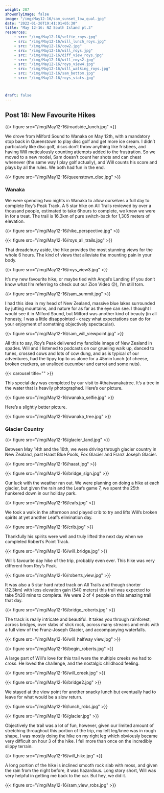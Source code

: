 ```yaml
---
weight: 287
showonlyimage: false
image: "/img/May12-16/sam_sunset_low_qual.jpg"
date: "2022-01-20T19:41:01+05:30"
title: "May 12-16: NZ South Island pt.3"
resources:
    - src: "/img/May12-16/selfie_roys.jpg"
    - src: "/img/May12-16/will_lunch_roys.jpg"
    - src: "/img/May12-16/cow2.jpg"
    - src: "/img/May12-16/will_roys.jpg"
    - src: "/img/May12-16/diff_view_roys.jpg"
    - src: "/img/May12-16/will_roys2.jpg"
    - src: "/img/May12-16/roys_view4.jpg"
    - src: "/img/May12-16/will_walking_roys.jpg"
    - src: "/img/May12-16/sam_bottom.jpg"
    - src: "/img/May12-16/roys_stats.jpg"



draft: false
---
```


## Post 18: New Favourite Hikes

{{< figure src="/img/May12-16/roadside_lunch.jpg" >}} 
&nbsp;

We drove from Milford Sound to Wanaka on May 12th, with a mandatory stop back in Queenstown to play disc golf and get more ice cream. I didn’t particularly like disc golf, discs don’t throw anything like frisbees, and having Will meticulously counting attempts added to the frustration. So we moved to a new model, Sam doesn’t count her shots and can cheat whenever (the same way I play golf actually), and Will counts his score and plays by all the rules. We both had fun in the end. 

{{< figure src="/img/May12-16/queenstown_disc.jpg" >}} 
&nbsp;

### Wanaka

We were spending two nights in Wanaka to allow ourselves a full day to complete Roy’s Peak Track. A 5 star hike on All Trails reviewed by over a thousand people, estimated to take 6hours to complete, we knew we were in for a treat. The trail is 16.3km of pure switch-back for 1,305 meters of elevation. 

{{< figure src="/img/May12-16/hike_perspective.jpg" >}} 
&nbsp;

{{< figure src="/img/May12-16/roys_all_trails.jpg" >}} 
&nbsp;

That dreadchury aside, the hike provides the most stunning views for the whole 6 hours. The kind of views that alleviate the mounting pain in your body. 

{{< figure src="/img/May12-16/roys_view3.jpg" >}} 
&nbsp;

It’s my new favourite hike, or maybe tied with Angel’s Landing (if you don’t know what I’m referring to check out our Zion Video 😜), I’m still torn. 

{{< figure src="/img/May12-16/sam_summit.jpg" >}} 
&nbsp;

I had this idea in my head of New Zealand, massive blue lakes surrounded by jutting mountains, and nature for as far as the eye can see. I thought I would see it in Milford Sound, but Milford was another kind of beauty (in all honesty, I was a little disappointed - crazy what expectations can do for your enjoyment of something objectively spectacular). 

{{< figure src="/img/May12-16/sam_will_viewpoint.jpg" >}} 
&nbsp;

All this to say, Roy’s Peak delivered my fancible image of New Zealand in spades. Will and I listened to podcasts on our grueling walk up, danced to tunes, crossed cows and lots of cow dung, and as is typical of our adventures, had the tippy top to us alone for a 45min lunch (of cheese, broken crackers, an unsliced cucumber and carrot and some nuts). 

{{< carousel title="" >}}
&nbsp;

This special day was completed by our visit to #thatwanakatree. It’s a tree in the water that is heavily photographed. Here’s our picture. 

{{< figure src="/img/May12-16/wanaka_selfie.jpg" >}} 
&nbsp;

Here’s a slightly better picture. 

{{< figure src="/img/May12-16/wanaka_tree.jpg" >}} 
&nbsp;



### Glacier Country

{{< figure src="/img/May12-16/glacier_land.jpg" >}} 
&nbsp;

Between May 14th and the 16th, we were driving through glacier country in New Zealand, past Haast Blue Pools, Fox Glacier and Franz Joseph Glacier. 

{{< figure src="/img/May12-16/haast.jpg" >}} 
&nbsp;

{{< figure src="/img/May12-16/bridge_sign.jpg" >}} 
&nbsp;

Our luck with the weather ran out. We were planning on doing a hike at each glacier, but given the rain and the Leafs game 7, we spent the 25th hunkered down in our holiday park. 

{{< figure src="/img/May12-16/leafs.jpg" >}} 
&nbsp;

We took a walk in the afternoon and played crib to try and lifts Will’s broken spirits at yet another Leaf’s elimination day. 

{{< figure src="/img/May12-16/crib.jpg" >}} 
&nbsp;

Thankfully his spirits were well and truly lifted the next day when we completed Robert’s Point Track. 

{{< figure src="/img/May12-16/will_bridge.jpg" >}} 
&nbsp;

Will’s favourite day hike of the trip, probably even ever. This hike was very different from Roy’s Peak. 

{{< figure src="/img/May12-16/roberts_view.jpg" >}} 
&nbsp;

It was also a 5 star hard rated track on All Trails and though shorter (12.3km) with less elevation gain (540 meters) this trail was expected to take 5h20 mins to complete. We were 2 of 4 people on this amazing trail that day. 

{{< figure src="/img/May12-16/bridge_roberts.jpg" >}} 
&nbsp;

The track is really intricate and beautiful. It takes you through rainforest, across bridges, over slabs of slick rock, across many streams and ends with a full view of the Franz-Joseph Glacier, and accompanying waterfalls. 

{{< figure src="/img/May12-16/will_halfway_view.jpg" >}} 
&nbsp;

{{< figure src="/img/May12-16/begin_roberts.jpg" >}} 
&nbsp;

A large part of Will's love for this trail were the multiple creeks we had to cross. He loved the challenge, and the nostalgic childhood feeling.

{{< figure src="/img/May12-16/will_creek.jpg" >}} 
&nbsp;

{{< figure src="/img/May12-16/bridge2.jpg" >}} 
&nbsp;

We stayed at the view point for another snacky lunch but eventually had to leave for what would be a slow return. 

{{< figure src="/img/May12-16/lunch_robs.jpg" >}} 
&nbsp;

{{< figure src="/img/May12-16/glacier.jpg" >}} 
&nbsp;


Objectively the trail was a lot of fun, however, given our limited amount of stretching throughout this portion of the trip, my left leg/knee was in rough shape, I was mostly doing the hike on my right leg which obviously became very difficult on hour 3 of the hike. I fell more than once on the incredibly slippy terrain.

{{< figure src="/img/May12-16/will_hike.jpg" >}} 
&nbsp;

A long portion of the hike is inclined smooth rock slab with moss, and given the rain from the night before, it was hazardous. Long story short, Will was very helpful in getting me back to the car. But hey, we did it. 

{{< figure src="/img/May12-16/sam_view_robs.jpg" >}} 
&nbsp;

